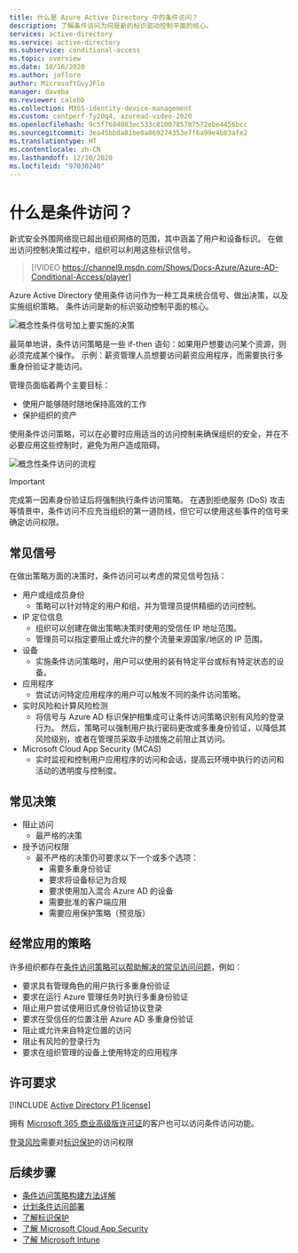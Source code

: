 ```yaml
---
title: 什么是 Azure Active Directory 中的条件访问？
description: 了解条件访问为何是新的标识驱动控制平面的核心。
services: active-directory
ms.service: active-directory
ms.subservice: conditional-access
ms.topic: overview
ms.date: 10/16/2020
ms.author: joflore
author: MicrosoftGuyJFlo
manager: daveba
ms.reviewer: calebb
ms.collection: M365-identity-device-management
ms.custom: contperf-fy20q4, azuread-video-2020
ms.openlocfilehash: 9c5f7684083ec533c8100785787572ebe4456bcc
ms.sourcegitcommit: 3ea45bbda81be0a869274353e7f6a99e4b83afe2
ms.translationtype: HT
ms.contentlocale: zh-CN
ms.lasthandoff: 12/10/2020
ms.locfileid: "97030240"
---
```

# <a name="what-is-conditional-access"></a>什么是条件访问？

新式安全外围网络现已超出组织网络的范围，其中涵盖了用户和设备标识。 在做出访问控制决策过程中，组织可以利用这些标识信号。 

> [!VIDEO https://channel9.msdn.com/Shows/Docs-Azure/Azure-AD-Conditional-Access/player]

Azure Active Directory 使用条件访问作为一种工具来统合信号、做出决策，以及实施组织策略。 条件访问是新的标识驱动控制平面的核心。

![概念性条件信号加上要实施的决策](./media/overview/conditional-access-signal-decision-enforcement.png)

最简单地讲，条件访问策略是一些 if-then 语句：如果用户想要访问某个资源，则必须完成某个操作。 示例：薪资管理人员想要访问薪资应用程序，而需要执行多重身份验证才能访问。

管理员面临着两个主要目标：

- 使用户能够随时随地保持高效的工作
- 保护组织的资产

使用条件访问策略，可以在必要时应用适当的访问控制来确保组织的安全，并在不必要应用这些控制时，避免为用户造成阻碍。

![概念性条件访问的流程](./media/overview/conditional-access-overview-how-it-works.png)

> [!IMPORTANT]
> 完成第一因素身份验证后将强制执行条件访问策略。 在遇到拒绝服务 (DoS) 攻击等情景中，条件访问不应充当组织的第一道防线，但它可以使用这些事件的信号来确定访问权限。

## <a name="common-signals"></a>常见信号

在做出策略方面的决策时，条件访问可以考虑的常见信号包括：

- 用户或组成员身份
   - 策略可以针对特定的用户和组，并为管理员提供精细的访问控制。
- IP 定位信息
   - 组织可以创建在做出策略决策时使用的受信任 IP 地址范围。 
   - 管理员可以指定要阻止或允许的整个流量来源国家/地区的 IP 范围。
- 设备
   - 实施条件访问策略时，用户可以使用的装有特定平台或标有特定状态的设备。
- 应用程序
   - 尝试访问特定应用程序的用户可以触发不同的条件访问策略。 
- 实时风险和计算风险检测
   - 将信号与 Azure AD 标识保护相集成可让条件访问策略识别有风险的登录行为。 然后，策略可以强制用户执行密码更改或多重身份验证，以降低其风险级别，或者在管理员采取手动措施之前阻止其访问。
- Microsoft Cloud App Security (MCAS)
   - 实时监视和控制用户应用程序的访问和会话，提高云环境中执行的访问和活动的透明度与控制度。

## <a name="common-decisions"></a>常见决策

- 阻止访问
   - 最严格的决策
- 授予访问权限
   - 最不严格的决策仍可要求以下一个或多个选项：
      - 需要多重身份验证
      - 要求将设备标记为合规
      - 要求使用加入混合 Azure AD 的设备
      - 需要批准的客户端应用
      - 需要应用保护策略（预览版）

## <a name="commonly-applied-policies"></a>经常应用的策略

许多组织都存在[条件访问策略可以帮助解决的常见访问问题](concept-conditional-access-policy-common.md)，例如：

- 要求具有管理角色的用户执行多重身份验证
- 要求在运行 Azure 管理任务时执行多重身份验证
- 阻止用户尝试使用旧式身份验证协议登录
- 要求在受信任的位置注册 Azure AD 多重身份验证
- 阻止或允许来自特定位置的访问
- 阻止有风险的登录行为
- 要求在组织管理的设备上使用特定的应用程序

## <a name="license-requirements"></a>许可要求

[!INCLUDE [Active Directory P1 license](../../../includes/active-directory-p1-license.md)]

拥有 [Microsoft 365 商业高级版许可证](/office365/servicedescriptions/microsoft-365-service-descriptions/microsoft-365-business-service-description)的客户也可以访问条件访问功能。 

[登录风险](concept-conditional-access-conditions.md#sign-in-risk)需要对[标识保护](../identity-protection/overview-identity-protection.md)的访问权限

## <a name="next-steps"></a>后续步骤

- [条件访问策略构建方法详解](concept-conditional-access-policies.md)
- [计划条件访问部署](plan-conditional-access.md)
- [了解标识保护](../identity-protection/overview-identity-protection.md)
- [了解 Microsoft Cloud App Security](/cloud-app-security/what-is-cloud-app-security)
- [了解 Microsoft Intune](/intune/index)
